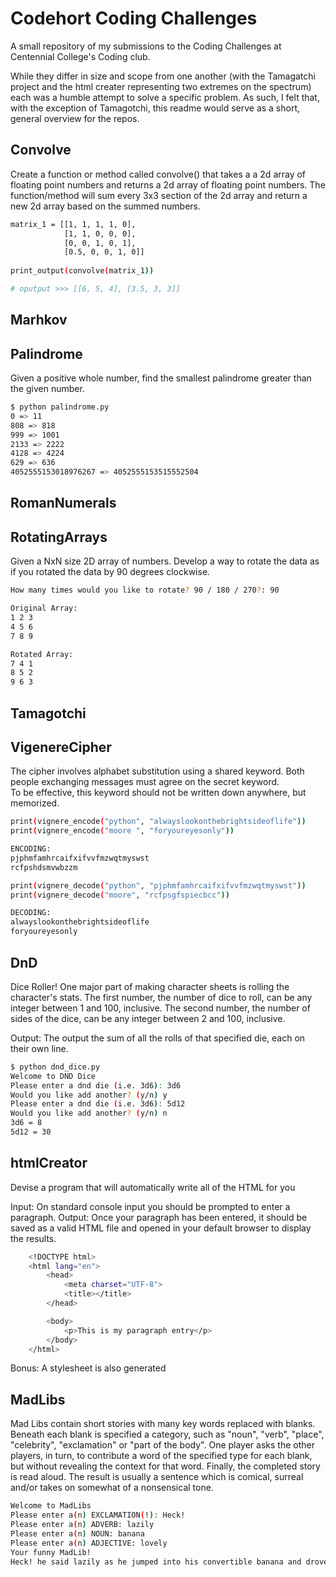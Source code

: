 



# Codehort Coding Challenges

A small repository of my submissions to the Coding Challenges at Centennial College's Coding club.

While they differ in size and scope from one another (with the Tamagatchi project and 
the html creater representing two extremes on the spectrum) each was a humble attempt to solve a specific problem.
As such, I felt that, with the exception of Tamagotchi, this readme would serve as a short, general overview for the repos. 


## Convolve
Create a function or method called convolve() that takes a a 2d array of floating point numbers and returns a 2d array of floating point numbers. The function/method will sum every 3x3 section of the 2d array and return a new 2d array based on the summed numbers.
```bash
matrix_1 = [[1, 1, 1, 1, 0], 
            [1, 1, 0, 0, 0], 
            [0, 0, 1, 0, 1], 
            [0.5, 0, 0, 1, 0]]
            
print_output(convolve(matrix_1))

# oputput >>> [[6, 5, 4], [3.5, 3, 3]] 
```

## Marhkov


## Palindrome
Given a positive whole number, find the smallest palindrome greater than the given number.
```bash
$ python palindrome.py
0 => 11
808 => 818
999 => 1001
2133 => 2222
4128 => 4224
629 => 636
4052555153018976267 => 4052555153515552504
```

## RomanNumerals


## RotatingArrays
Given a NxN size 2D array of numbers. Develop a way to rotate the data as if you rotated the data by 90 degrees clockwise.

```bash
How many times would you like to rotate? 90 / 180 / 270?: 90

Original Array:
1 2 3
4 5 6
7 8 9

Rotated Array:
7 4 1
8 5 2
9 6 3
```

## Tamagotchi


## VigenereCipher

The cipher involves alphabet substitution using a shared keyword. Both people exchanging messages must agree on the secret keyword.  
To be effective, this keyword should not be written down anywhere, but memorized.

```bash
print(vignere_encode("python", "alwayslookonthebrightsideoflife"))
print(vignere_encode("moore ", "foryoureyesonly"))

ENCODING:
pjphmfamhrcaifxifvvfmzwqtmyswst
rcfpshdsmvwbzzm
```
```bash
print(vignere_decode("python", "pjphmfamhrcaifxifvvfmzwqtmyswst"))
print(vignere_decode("moore", "rcfpsgfspiecbcc"))

DECODING:
alwayslookonthebrightsideoflife
foryoureyesonly
```

## DnD
Dice Roller! One major part of making character sheets is rolling the character's stats. 
The first number, the number of dice to roll, can be any integer between 1 and 100, inclusive.
The second number, the number of sides of the dice, can be any integer between 2 and 100, inclusive.

Output: The output the sum of all the rolls of that specified die, each on their own line.
```bash
$ python dnd_dice.py
Welcome to DND Dice
Please enter a dnd die (i.e. 3d6): 3d6
Would you like add another? (y/n) y
Please enter a dnd die (i.e. 3d6): 5d12
Would you like add another? (y/n) n
3d6 = 8
5d12 = 30
```


## htmlCreator
Devise a program that will automatically write all of the HTML for you

Input: On standard console input you should be prompted to enter a paragraph.
Output: Once your paragraph has been entered, it should be saved as a valid HTML file and opened in your default browser to display the results.

```bash
    <!DOCTYPE html>
    <html lang="en">
        <head>
            <meta charset="UTF-8">
            <title></title>
        </head>

        <body>
            <p>This is my paragraph entry</p>
        </body>
    </html>
```
Bonus: A stylesheet is also generated

## MadLibs

Mad Libs contain short stories with many key words replaced with blanks. Beneath each blank is specified a category, such as "noun", "verb", "place", "celebrity", "exclamation" or "part of the body". One player asks the other players, in turn, to contribute a word of the specified type for each blank, but without revealing the context for that word. Finally, the completed story is read aloud. The result is usually a sentence which is comical, surreal and/or takes on somewhat of a nonsensical tone.

```bash
Welcome to MadLibs
Please enter a(n) EXCLAMATION(!): Heck!
Please enter a(n) ADVERB: lazily
Please enter a(n) NOUN: banana
Please enter a(n) ADJECTIVE: lovely
Your funny MadLib!
Heck! he said lazily as he jumped into his convertible banana and drove off with his lovely wife.

```
